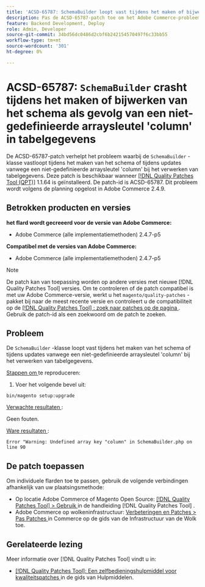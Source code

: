 ```yaml
---
title: 'ACSD-65787: SchemaBuilder loopt vast tijdens het maken of bijwerken van het schema vanwege een ongedefinieerde arraysleutel ''column'' in tabelgegevens'
description: Pas de ACSD-65787-patch toe om het Adobe Commerce-probleem op te lossen waarbij de SchemaBuilder-klasse vastloopt tijdens het maken van een schema of updates vanwege een niet-gedefinieerde arraysleutel 'column' bij het verwerken van tabelgegevens.
feature: Backend Development, Deploy
role: Admin, Developer
source-git-commit: 34bd56dc0486d2cbf6b242154570497f6c33bb55
workflow-type: tm+mt
source-wordcount: '301'
ht-degree: 0%

---
```



# ACSD-65787: `SchemaBuilder` crasht tijdens het maken of bijwerken van het schema als gevolg van een niet-gedefinieerde arraysleutel &#39;column&#39; in tabelgegevens

De ACSD-65787-patch verhelpt het probleem waarbij de `SchemaBuilder` -klasse vastloopt tijdens het maken van het schema of tijdens updates vanwege een niet-gedefinieerde arraysleutel &#39;column&#39; bij het verwerken van tabelgegevens. Deze patch is beschikbaar wanneer [[!DNL Quality Patches Tool (QPT)]](/help/tools/quality-patches-tool/quality-patches-tool-to-self-serve-quality-patches.md) 1.1.64 is geïnstalleerd. De patch-id is ACSD-65787. Dit probleem wordt volgens de planning opgelost in Adobe Commerce 2.4.9.

## Betrokken producten en versies

**het flard wordt gecreeerd voor de versie van Adobe Commerce:**

* Adobe Commerce (alle implementatiemethoden) 2.4.7-p5

**Compatibel met de versies van Adobe Commerce:**

* Adobe Commerce (alle implementatiemethoden) 2.4.7-p5

>[!NOTE]
>
>De patch kan van toepassing worden op andere versies met nieuwe [!DNL Quality Patches Tool] versies. Om te controleren of de patch compatibel is met uw Adobe Commerce-versie, werkt u het `magento/quality-patches` -pakket bij naar de meest recente versie en controleert u de compatibiliteit op de [[!DNL Quality Patches Tool] : zoek naar patches op de pagina ](https://experienceleague.adobe.com/tools/commerce-quality-patches/index.html?lang=nl-NL) . Gebruik de patch-id als een zoekwoord om de patch te zoeken.

## Probleem

De `SchemaBuilder` -klasse loopt vast tijdens het maken van het schema of tijdens updates vanwege een niet-gedefinieerde arraysleutel &#39;column&#39; bij het verwerken van tabelgegevens.

<u> Stappen om </u> te reproduceren:

1. Voer het volgende bevel uit:

```
bin/magento setup:upgrade
```

<u> Verwachte resultaten </u>:

Geen fouten.

<u> Ware resultaten </u>:

```
Error "Warning: Undefined array key "column" in SchemaBuilder.php on line 90
```

## De patch toepassen

Om individuele flarden toe te passen, gebruik de volgende verbindingen afhankelijk van uw plaatsingsmethode:

* Op locatie Adobe Commerce of Magento Open Source: [[!DNL Quality Patches Tool] > Gebruik ](/help/tools/quality-patches-tool/usage.md) in de handleiding [!DNL Quality Patches Tool] .
* Adobe Commerce op wolkeninfrastructuur: [ Verbeteringen en Patches > Pas Patches ](https://experienceleague.adobe.com/docs/commerce-cloud-service/user-guide/develop/upgrade/apply-patches.html?lang=nl-NL) in Commerce op de gids van de Infrastructuur van de Wolk toe.

## Gerelateerde lezing

Meer informatie over [!DNL Quality Patches Tool] vindt u in:

* [[!DNL Quality Patches Tool]: Een zelfbedieningshulpmiddel voor kwaliteitspatches ](/help/tools/quality-patches-tool/quality-patches-tool-to-self-serve-quality-patches.md) in de gids van Hulpmiddelen.
